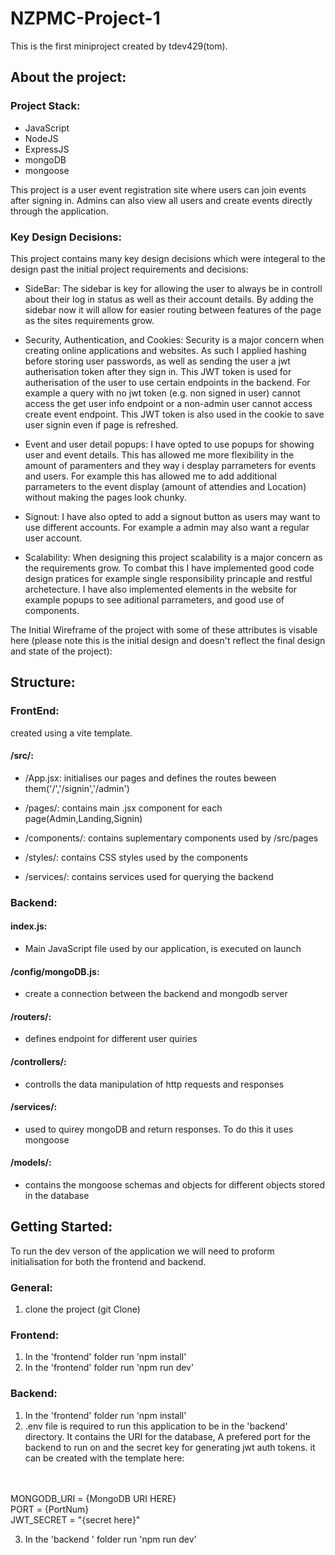 # NZPMC-Project-1

This is the first miniproject created by tdev429(tom).

## About the project:
### Project Stack:
 * JavaScript
 * NodeJS
 * ExpressJS
 * mongoDB
 * mongoose

This project is a user event registration site where users can join events after signing in. Admins can also view all users and create events directly through the application.

### Key Design Decisions:
This project contains many key design decisions which were integeral to the design past the initial project requirements and decisions:

- SideBar: The sidebar is key for allowing the user to always be in controll about their log in status as well as their account details. By adding the sidebar now it will allow for easier routing between features of the page as the sites requirements grow.

- Security, Authentication, and Cookies: Security is a major concern when creating online applications and websites. As such I applied hashing before storing user passwords, as well as sending the user a jwt autherisation token after they sign in. This JWT token is used for autherisation of the user to use certain endpoints in the backend. For example a query with no jwt token (e.g. non signed in user) cannot access the get user info endpoint or a non-admin user cannot access create event endpoint. This JWT token is also used in the cookie to save user signin even if page is refreshed.

- Event and user detail popups: I have opted to use popups for showing user and event details. This has allowed me more flexibility in the amount of paramenters and they way i desplay parrameters for events and users. For example this has allowed me to add additional parrameters to the event display (amount of attendies and Location) without making the pages look chunky.

- Signout: I have also opted to add a signout button as users may want to use different accounts. For example a admin may also want a regular user account.

- Scalability: When designing this project scalability is a major concern as the requirements grow. To combat this I have implemented good code design pratices for example single responsibility princaple and restful archetecture. I have also implemented elements in the website for example popups to see aditional parrameters, and good use of components.

The Initial Wireframe of the project with some of these attributes is visable here (please note this is the initial design and doesn't reflect the final design and state of the project):


## Structure:

### FrontEnd:
created using a vite template.
#### /src/:
- /App.jsx: initialises our pages and defines the routes beween them('/','/signin','/admin')

- /pages/: contains main .jsx component for each page(Admin,Landing,Signin)

- /components/: contains suplementary components used by /src/pages

- /styles/: contains CSS styles used by the components

- /services/: contains services used for querying the backend

### Backend:
#### index.js:
- Main JavaScript file used by our application, is executed on launch
#### /config/mongoDB.js:
- create a connection between the backend and mongodb server

#### /routers/:
-    defines endpoint for different user quiries

#### /controllers/:
-   controlls the data manipulation of http requests and responses

#### /services/:
-   used to quirey mongoDB and return responses. To do this it uses mongoose

#### /models/:
-   contains the mongoose schemas and objects for different objects stored in the database


## Getting Started:
To run the dev verson of the application we will need to proform initialisation for both the frontend and backend.

### General:
1. clone the project (git Clone)

### Frontend:
1. In the 'frontend' folder run 'npm install'
2. In the 'frontend' folder run 'npm run dev'

### Backend:
1. In the 'frontend' folder run 'npm install'
2. .env file is required to run this application to be in the 'backend' directory. It contains the URI for the database, A prefered port for the backend to run on and the secret key for generating jwt auth tokens. it can be created with the template here:
<br>
<br>
MONGODB_URI  = {MongoDB URI HERE}
<br>
PORT = {PortNum}
<br>
JWT_SECRET = "{secret here}"

3. In the 'backend ' folder run 'npm run dev'




